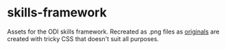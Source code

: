 # skills-framework
Assets for the ODI skills framework. Recreated as .png files as [originals](https://github.com/theodi/new_odi_courses) are created with tricky CSS that doesn't suit all purposes.
